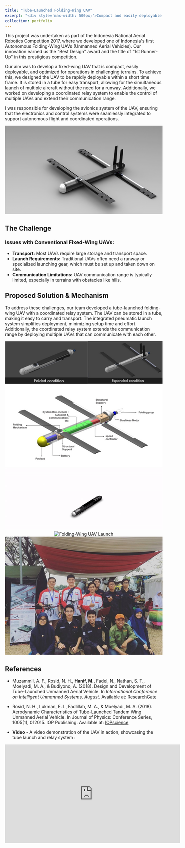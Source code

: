 ```yaml
---
title: "Tube-Launched Folding-Wing UAV"
excerpt: "<div style='max-width: 500px;'>Compact and easily deployable fixed-wing unmanned aerial vehicle which can be launched from tube. <br/><img src='/images/portf_folding_wing_1.gif' style='width:500px;height:auto;border: 2px solid black;'></div>"
collection: portfolio
---
```


This project was undertaken as part of the Indonesia National Aerial Robotics Competition 2017, where we developed one of Indonesia's first Autonomous Folding-Wing UAVs (Unmanned Aerial Vehicles). Our innovation earned us the "Best Design" award and the title of "1st Runner-Up" in this prestigious competition.

Our aim was to develop a fixed-wing UAV that is compact, easily deployable, and optimized for operations in challenging terrains. To achieve this, we designed the UAV to be rapidly deployable within a short time frame. It is stored in a tube for easy transport, allowing for the simultaneous launch of multiple aircraft without the need for a runway. Additionally, we worked on developing a coordinated relay system to enable the control of multiple UAVs and extend their communication range.

I was responsible for developing the avionics system of the UAV, ensuring that the electronics and control systems were seamlessly integrated to support autonomous flight and coordinated operations.

<p align="center">
  <img src='/images/portf_folding_wing_5.jpg' alt="Folding-Wing UAV"/>
</p>

## The Challenge

### Issues with Conventional Fixed-Wing UAVs:
- **Transport:** Most UAVs require large storage and transport space.
- **Launch Requirements:** Traditional UAVs often need a runway or specialized launching gear, which must be set up and taken down on site.
- **Communication Limitations:** UAV communication range is typically limited, especially in terrains with obstacles like hills.

## Proposed Solution & Mechanism

To address these challenges, our team developed a tube-launched folding-wing UAV with a coordinated relay system. The UAV can be stored in a tube, making it easy to carry and transport. The integrated pneumatic launch system simplifies deployment, minimizing setup time and effort. Additionally, the coordinated relay system extends the communication range by deploying multiple UAVs that can communicate with each other.

<p align="center">
  <img src='/images/portf_folding_wing_2.png' alt="Folding-Wing UAV Design"/>
  <img src='/images/portf_folding_wing_3.png' alt="Folding-Wing UAV Schematic"/>
  <img src='/images/portf_folding_wing_4.gif' alt="Folding-Wing UAV Animation"/>
  <img src='/images/portf_folding_wing_1.gif' alt="Folding-Wing UAV Launch"/>
  <img src='/images/portf_folding_wing_6.jpg' alt="Team Photo"/>
</p>

## References

- Muzammil, A. F., Rosid, N. H., **Hanif, M.**, Fadel, N., Nathan, S. T., Moelyadi, M. A., & Budiyono, A. (2018). Design and Development of Tube-Launched Unmanned Aerial Vehicle. In *International Conference on Intelligent Unmanned Systems, August*. Available at: [ResearchGate](https://www.researchgate.net/publication/327573471_Design_and_Development_of_Tube-Launched_Unmanned_Aerial_Vehicle)

- Rosid, N. H., Lukman, E. I., Fadlillah, M. A., & Moelyadi, M. A. (2018). Aerodynamic Characteristics of Tube-Launched Tandem Wing Unmanned Aerial Vehicle. In Journal of Physics: Conference Series, 1005(1), 012015. IOP Publishing. Available at: [IOPscience](https://iopscience.iop.org/article/10.1088/1742-6596/1005/1/012015/pdf)

- **Video** - A video demonstration of the UAV in action, showcasing the tube launch and relay system : 

<iframe width="560" height="315" src="https://www.youtube.com/embed/NfwVMHj_P-g?si=gZuKpRzwp3mTGmU0" title="YouTube video player" frameborder="0" allow="accelerometer; autoplay; clipboard-write; encrypted-media; gyroscope; picture-in-picture; web-share" referrerpolicy="strict-origin-when-cross-origin" allowfullscreen></iframe>






